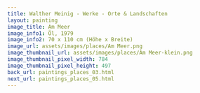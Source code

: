 ```yaml
---
title: Walther Meinig - Werke - Orte & Landschaften
layout: painting
image_title: Am Meer
image_info1: Öl, 1979
image_info2: 70 x 110 cm (Höhe x Breite)
image_url: assets/images/places/Am Meer.png
image_thumbnail_url: assets/images/places/Am Meer-klein.png
image_thumbnail_pixel_width: 784
image_thumbnail_pixel_height: 497
back_url: paintings_places_03.html
next_url: paintings_places_05.html
---
```



